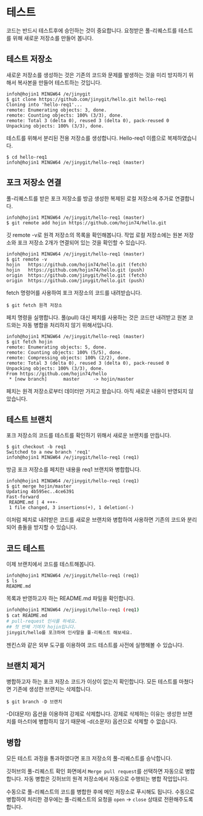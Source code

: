 # 테스트
코드는 반드시 테스트후에 승인하는 것이 중요합니다. 요청받은 풀-리퀘스트를 테스트를 위해 새로운 저장소를 만들어 봅니다.

## 테스트 저장소
새로운 저장소를 생성하는 것은 기존의 코드와 문제를 발생하는 것을 미리 방지하기 위해서 복사본을 만들어 테스트하는 것입니다.

```
infoh@hojin1 MINGW64 /e/jinygit
$ git clone https://github.com/jinygit/hello.git hello-req1
Cloning into 'hello-req1'...
remote: Enumerating objects: 3, done.
remote: Counting objects: 100% (3/3), done.
remote: Total 3 (delta 0), reused 3 (delta 0), pack-reused 0
Unpacking objects: 100% (3/3), done.
```

테스트를 위해서 분리된 전용 저장소를 생성합니다. Hello-req1 이름으로 복제하였습니다.

```
$ cd hello-req1
infoh@hojin1 MINGW64 /e/jinygit/hello-req1 (master)
```

## 포크 저장소 연결
풀-리퀘스트를 받은 포크 저장소를 방금 생성한 복제된 로컬 저장소에 추가로 연결합니다. 
```
infoh@hojin1 MINGW64 /e/jinygit/hello-req1 (master)
$ git remote add hojin https://github.com/hojin74/hello.git
```

깃 remote -v로 원격 저장소의 목록을 확인해봅니다. 작업 로컬 저장소에는 원본 저장소와 포크 저장소 2개가 연결되어 있는 것을 확인할 수 있습니다.

```
infoh@hojin1 MINGW64 /e/jinygit/hello-req1 (master)
$ git remote -v
hojin   https://github.com/hojin74/hello.git (fetch)
hojin   https://github.com/hojin74/hello.git (push)
origin  https://github.com/jinygit/hello.git (fetch)
origin  https://github.com/jinygit/hello.git (push)
```

fetch 명령어를 사용하여 포크 저장소의 코드를 내려받습니다. 

```
$ git fetch 원격 저장소
```

페치 명령을 실행합니다. 
풀(pull) 대신 페치를 사용하는 것은 코드만 내려받고 원본 코드와는 자동 병합을 처리하지 않기 위해서입니다.

```
infoh@hojin1 MINGW64 /e/jinygit/hello-req1 (master)
$ git fetch hojin
remote: Enumerating objects: 5, done.
remote: Counting objects: 100% (5/5), done.
remote: Compressing objects: 100% (2/2), done.
remote: Total 3 (delta 0), reused 3 (delta 0), pack-reused 0
Unpacking objects: 100% (3/3), done.
From https://github.com/hojin74/hello
 * [new branch]      master     -> hojin/master
```

페치는 원격 저장소로부터 데이터만 가지고 왔습니다. 
아직 새로운 내용이 반영되지 않았습니다. 

## 테스트 브랜치
포크 저장소의 코드를 테스트를 확인하기 위해서 새로운 브랜치를 만듭니다.

```
$ git checkout -b req1
Switched to a new branch 'req1'
infoh@hojin1 MINGW64 /e/jinygit/hello-req1 (req1)
```

방금 포크 저장소를 페치한 내용을 req1 브랜치와 병합합니다.

```
infoh@hojin1 MINGW64 /e/jinygit/hello-req1 (req1)
$ git merge hojin/master
Updating 4b595ec..4ce6391
Fast-forward
 README.md | 4 +++-
 1 file changed, 3 insertions(+), 1 deletion(-)
```

이처럼 페치로 내려받은 코드를 새로운 브랜치와 병합하여 사용하면 기존의 코드와 분리되어 충돌을 방지할 수 있습니다. 

## 코드 테스트
이제 브랜치에서 코드를 테스트해봅니다.

```
infoh@hojin1 MINGW64 /e/jinygit/hello-req1 (req1)
$ ls
README.md
```

목록과 반영하고자 하는 README.md 파일을 확인합니다.

```bash
infoh@hojin1 MINGW64 /e/jinygit/hello-req1 (req1)
$ cat README.md
# pull-request 인사를 하세요.
## 첫 번째 기여자 hojin입니다.
jinygit/hello를 포크하여 인사말을 풀-리퀘스트 해보세요.
```

젠킨스와 같은 외부 도구를 이용하여 코드 테스트를 사전에 실행해볼 수 있습니다.

## 브랜치 제거
병합하고자 하는 포크 저장소 코드가 이상이 없는지 확인합니다. 모든 테스트를 마쳤다면 기존에 생성한 브랜치는 삭제합니다.

```
$ git branch -D 브랜치
```

-D(대문자) 옵션을 이용하여 강제로 삭제합니다. 강제로 삭제하는 이유는 생성한 브랜치를 마스터에 병합하지 않기 때문에 -d(소문자) 옵션으로 삭제할 수 없습니다.

## 병합
모든 테스트 과정을 통과하였다면 포크 저장소의 풀-리퀘스트를 승낙합니다.

깃허브의 풀-리퀘스트 확인 화면에서 `Merge pull request`를 선택하면 자동으로 병합합니다. 
자동 병합은 깃허브의 원격 저장소에서 자동으로 수행되는 병합 작업입니다.

수동으로 풀-리퀘스트의 코드를 병합한 후에 메인 저장소로 푸시해도 됩니다. 
수동으로 병합하여 처리한 경우에는 풀-리퀘스트의 요청을 `open` -> `close` 상태로 전환해주도록 합니다.
